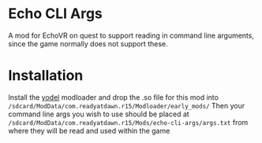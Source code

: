 # Echo CLI Args
A mod for EchoVR on quest to support reading in command line arguments, since the game normally does not support these.

# Installation
Install the [yodel]() modloader and drop the .so file for this mod into `/sdcard/ModData/com.readyatdawn.r15/Modloader/early_mods/`
Then your command line args you wish to use should be placed at `/sdcard/ModData/com.readyatdawn.r15/Mods/echo-cli-args/args.txt` from where they will be read and used within the game
